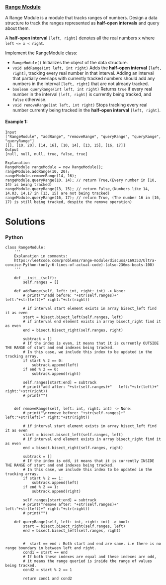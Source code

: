 ### [Range Module](https://leetcode.com/problems/range-module/) <br>

A Range Module is a module that tracks ranges of numbers. Design a data structure to track the ranges represented as **half-open intervals** and query about them.

A **half-open interval** `[left, right]` denotes all the real numbers x where `left <= x < right`.

Implement the RangeModule class:

 - `RangeModule()` Initializes the object of the data structure.
 - `void addRange(int left, int right)` Adds the **half-open interval** `[left, right]`, tracking every real number in that interval. Adding an interval that partially overlaps with currently tracked numbers should add any numbers in the interval `[left, right]` that are not already tracked.
 - `boolean queryRange(int left, int right)` Returns `true` if every real number in the interval `[left, right]` is currently being tracked, and `false` otherwise.
 - `void removeRange(int left, int right)` Stops tracking every real number currently being tracked in the **half-open interval** `[left, right]`.


#### Example 1:

```
Input
["RangeModule", "addRange", "removeRange", "queryRange", "queryRange", "queryRange"]
[[], [10, 20], [14, 16], [10, 14], [13, 15], [16, 17]]
Output
[null, null, null, true, false, true]

Explanation
RangeModule rangeModule = new RangeModule();
rangeModule.addRange(10, 20);
rangeModule.removeRange(14, 16);
rangeModule.queryRange(10, 14); // return True,(Every number in [10, 14) is being tracked)
rangeModule.queryRange(13, 15); // return False,(Numbers like 14, 14.03, 14.17 in [13, 15) are not being tracked)
rangeModule.queryRange(16, 17); // return True, (The number 16 in [16, 17) is still being tracked, despite the remove operation)

```


# Solutions

### Python
```
class RangeModule:
    '''
    Explanation in comments:
    https://leetcode.com/problems/range-module/discuss/169353/Ultra-concise-Python-(only-6-lines-of-actual-code)-(also-236ms-beats-100)
    '''

    def __init__(self):
        self.ranges = []

    def addRange(self, left: int, right: int) -> None:
        # print("\nadd before: "+str(self.ranges)+"   left:"+str(left)+" right:"+str(right))
        
        # if interval start element exists in array bisect_left find it as even 
        start = bisect.bisect_left(self.ranges, left)
        # if interval end element exists in array bisect_right find it as even         
        end = bisect.bisect_right(self.ranges, right)
        
        subtrack = []
        # If the index is even, it means that it is currently OUTSIDE THE RANGE of start and end indexes being tracked. 
        # In this case, we include this index to be updated in the tracking array.
        if start % 2 == 0:
            subtrack.append(left)
        if end % 2 == 0:
            subtrack.append(right)
			
        self.ranges[start:end] = subtrack
        # print("add after: "+str(self.ranges)+"   left:"+str(left)+" right:"+str(right))
        # print("")
        
        
    def removeRange(self, left: int, right: int) -> None:
        # print("\nremove before: "+str(self.ranges)+"   left:"+str(left)+" right:"+str(right))
        
        # if interval start element exists in array bisect_left find it as even 
        start = bisect.bisect_left(self.ranges, left)
        # if interval end element exists in array bisect_right find it as even         
        end = bisect.bisect_right(self.ranges, right)
        
        subtrack = []
        # If the index is odd, it means that it is currently INSIDE THE RANGE of start and end indexes being tracked. 
        # In this case, we include this index to be updated in the tracking array.         
        if start % 2 == 1:
            subtrack.append(left)
        if end % 2 == 1:
            subtrack.append(right)
			
        self.ranges[start:end] = subtrack
        # print("remove after: "+str(self.ranges)+"   left:"+str(left)+" right:"+str(right))
        # print("")
        
    def queryRange(self, left: int, right: int) -> bool:
        start = bisect.bisect_right(self.ranges, left)
        end = bisect.bisect_left(self.ranges, right)
		
        
        #  start == end : Both start and end are same. i.e there is no range boundary in between left and right.
        cond1 = start == end
        # If both these indexes are equal and these indexes are odd, 
        # it means the range queried is inside the range of values being tracked.
        cond2 = start % 2 == 1
        
        return cond1 and cond2

```
